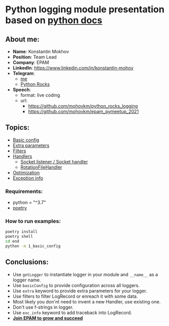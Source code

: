 # Python logging module presentation based on [python docs](https://docs.python.org/3/library/logging.html)

## About me:
- **Name**: Konstantin Mokhov
- **Position**: Team Lead
- **Company**: EPAM
- **LinkedIn**: <https://www.linkedin.com/in/konstantin-mohov>
- **Telegram**: 
    - [me](https://t.me/mohovkm)
    - [Python Rocks](https://t.me/python_rocks)
- **Speech**:
    - format: live coding
    - url: 
        - <https://github.com/mohovkm/python_rocks_logging>
        - <https://github.com/mohovkm/epam_pymeetup_2021>

## Topics:
- [Basic config](https://docs.python.org/3/library/logging.html#logging.basicConfig)
- [Extra parameters](https://docs.python.org/3/howto/logging-cookbook.html#using-loggeradapters-to-impart-contextual-information)
- [Filters](https://docs.python.org/3/library/logging.html#filter)
- [Handlers](https://docs.python.org/3/howto/logging-cookbook.html#multiple-handlers-and-formatters)
  - [Socket listener / Socket handler](https://docs.python.org/3/howto/logging-cookbook.html#network-logging)
  - [RotationFileHandler](https://docs.python.org/3/library/logging.handlers.html#logging.handlers.RotatingFileHandler)
- [Optimization](https://docs.python.org/3/howto/logging.html#optimization)
- [Exception info](https://docs.python.org/3/library/logging.html#logging.Logger.debug)

### Requirements:
- python = "^3.7"
- [poetry](https://python-poetry.org/)

### How to run examples:
```bash
poetry install
poetry shell
cd end
python -m 1_basic_config
```

## Conclusions:
- Use `getLogger` to instantiate logger in your module and `__name__` as a logger name.
- Use `basicConfig` to provide configuration across all loggers.
- Use `extra` keyword to provide extra parameters for your logger.
- Use filters to filter LogRecord or enreach it with some data.
- Most likely you don'nt need to invent a new Handler, use existing one.
- Don't use f-strings in logger.
- Use `exc_info` keyword to add traceback into LogRecord.
- [**Join EPAM to grow and succeed**](https://www.epam.com/careers)

